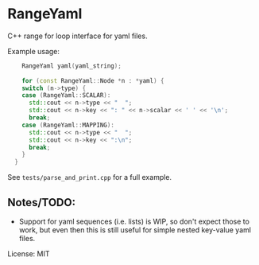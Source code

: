 # RangeYaml

C++ range for loop interface for yaml files.

Example usage:

```c++
    RangeYaml yaml(yaml_string);
    
    for (const RangeYaml::Node *n : *yaml) {
    switch (n->type) {
    case (RangeYaml::SCALAR):
      std::cout << n->type << "  ";
      std::cout << n->key << ": " << n->scalar << ' ' << '\n';
      break;
    case (RangeYaml::MAPPING):
      std::cout << n->type << "  ";
      std::cout << n->key << ":\n";
      break;
    }
  }
```

See `tests/parse_and_print.cpp` for a full example.

## Notes/TODO:
- Support for yaml sequences (i.e. lists) is WIP, so don't expect those to work,
  but even then this is still useful for simple nested key-value yaml files.

License: MIT
